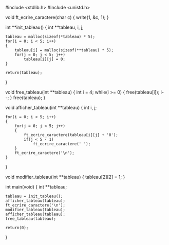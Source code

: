 #include <stdlib.h>
#include <unistd.h>

void	ft_ecrire_caractere(char c)
{
	write(1, &c, 1);
}

int	**init_tableau()
{
	int **tableau, i, j;

	tableau = malloc(sizeof(*tableau) * 5);
	for(i = 0; i < 5; i++)
	{
		tableau[i] = malloc(sizeof(**tableau) * 5);
		for(j = 0; j < 5; j++)
			tableau[i][j] = 0;
	}

	return(tableau);
}

void	free_tableau(int **tableau)
{
	int i = 4;
	while(i >= 0)
	{
		free(tableau[i]);
		i--;
	}
	free(tableau);
}

void	afficher_tableau(int **tableau)
{
	int i, j;

	for(i = 0; i < 5; i++)
	{
		for(j = 0; j < 5; j++)
		{
			ft_ecrire_caractere(tableau[i][j] + '0');
			if(j < 5 - 1)
				ft_ecrire_caractere(' ');
		}
		ft_ecrire_caractere('\n');
	}
}

void	modifier_tableau(int **tableau)
{
	tableau[2][2] = 1;
}

int	main(void)
{
	int **tableau;

	tableau = init_tableau();
	afficher_tableau(tableau);
	ft_ecrire_caractere('\n');
	modifier_tableau(tableau);
	afficher_tableau(tableau);
	free_tableau(tableau);

	return(0);
}
